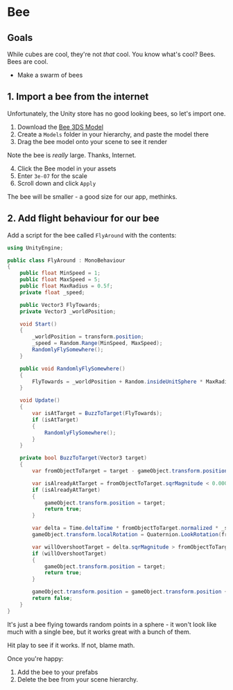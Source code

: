 # Bee 

## Goals

While cubes are cool, they're not _that_ cool.  You know what's cool? Bees. Bees are cool.

* Make a swarm of bees

## 1. Import a bee from the internet

Unfortunately, the Unity store has no good looking bees, so let's import one.

1. Download the [Bee 3DS Model](../assets/models/bee.3ds)
2. Create a `Models` folder in your hierarchy, and paste the model there
3. Drag the bee model onto your scene to see it render

Note the bee is _really_ large. Thanks, Internet.

4. Click the Bee model in your assets
5. Enter `3e-07` for the scale
6. Scroll down and click `Apply`

The bee will be smaller - a good size for our app, methinks.

## 2. Add flight behaviour for our bee

Add a script for the bee called `FlyAround` with the contents:

```cs
using UnityEngine;

public class FlyAround : MonoBehaviour
{
    public float MinSpeed = 1;
    public float MaxSpeed = 5;
    public float MaxRadius = 0.5f;
    private float _speed;

    public Vector3 FlyTowards;
    private Vector3 _worldPosition;

    void Start()
    {
        _worldPosition = transform.position;
        _speed = Random.Range(MinSpeed, MaxSpeed);
        RandomlyFlySomewhere();
    }

    public void RandomlyFlySomewhere()
    {
        FlyTowards = _worldPosition + Random.insideUnitSphere * MaxRadius;
    }

    void Update()
    {
        var isAtTarget = BuzzToTarget(FlyTowards);
        if (isAtTarget)
        {
            RandomlyFlySomewhere();
        }
    }

    private bool BuzzToTarget(Vector3 target)
    {
        var fromObjectToTarget = target - gameObject.transform.position;

        var isAlreadyAtTarget = fromObjectToTarget.sqrMagnitude < 0.0001f;
        if (isAlreadyAtTarget)
        {
            gameObject.transform.position = target;
            return true;
        }

        var delta = Time.deltaTime * fromObjectToTarget.normalized * _speed;
        gameObject.transform.localRotation = Quaternion.LookRotation(fromObjectToTarget.normalized);

        var willOvershootTarget = delta.sqrMagnitude > fromObjectToTarget.sqrMagnitude;
        if (willOvershootTarget)
        {
            gameObject.transform.position = target;
            return true;
        }

        gameObject.transform.position = gameObject.transform.position + delta;
        return false;
    }
}
```

It's just a bee flying towards random points in a sphere - it won't look like much with a single bee, but it works great with a bunch of them.

Hit play to see if it works.  If not, blame math.

Once you're happy:

1. Add the bee to your prefabs
2. Delete the bee from your scene hierarchy.
